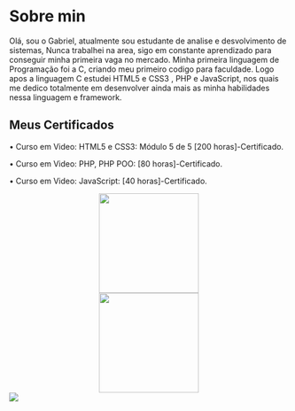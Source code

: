<h1> Sobre min </h1>

Olá, sou o Gabriel, atualmente sou estudante de analise e desvolvimento de sistemas, Nunca trabalhei na area, sigo em constante aprendizado para conseguir minha primeira vaga no mercado. Minha primeira linguagem de Programação foi a C, criando meu primeiro codigo para faculdade. Logo apos a linguagem C estudei HTML5 e CSS3 , PHP e JavaScript, nos quais me dedico totalmente em desenvolver ainda mais as minha habilidades nessa linguagem e framework.

<h2> Meus Certificados </h2>
 <p>•  Curso em Video: HTML5 e CSS3: Módulo 5 de 5 [200 horas]-Certificado. </br></p>
 <p> •  Curso em Video: PHP, PHP POO: [80 horas]-Certificado. </br></p>
 <p>•  Curso em Video:  JavaScript: [40 horas]-Certificado. </br></p>

<div align="center">
  <a href="https://github.com/gabrielferroni">
  <img height="180em" src="https://github-readme-stats.vercel.app/api?username=gabrielferroni&show_icons=true&theme=dark&include_all_commits=true&count_private=true"/></br>
  <img height="180em" src="https://github-readme-stats.vercel.app/api/top-langs/?username=gabrielferroni&layout=compact&langs_count=7&theme=dark"/></br>
</div>
 <div>
  <a href="https://www.linkedin.com/in/gabriel-paiva-1a2b1718a/" target="_blank"><img src="https://img.shields.io/badge/-LinkedIn-%230077B5?style=for-the-badge&logo=linkedin&logoColor=white" target="_blank"></a> 
  </div>

